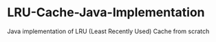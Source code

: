 # LRU-Cache-Java-Implementation
Java implementation of LRU (Least Recently Used) Cache from scratch
